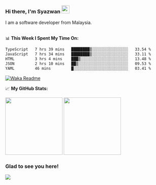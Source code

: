 ### Hi there, I'm Syazwan <img src="https://media.giphy.com/media/hvRJCLFzcasrR4ia7z/giphy.gif" width="25px">
I am a software developer from Malaysia.
<br/><br/>

📊 **This Week I Spent My Time On:**
<!--START_SECTION:waka-->

```txt
TypeScript   7 hrs 39 mins   ████████▒░░░░░░░░░░░░░░░░   33.54 %
JavaScript   7 hrs 34 mins   ████████▒░░░░░░░░░░░░░░░░   33.11 %
HTML         3 hrs 4 mins    ███▒░░░░░░░░░░░░░░░░░░░░░   13.48 %
JSON         2 hrs 10 mins   ██▒░░░░░░░░░░░░░░░░░░░░░░   09.53 %
YAML         46 mins         █░░░░░░░░░░░░░░░░░░░░░░░░   03.41 %
```

<!--END_SECTION:waka-->
[![Waka Readme](https://github.com/syazwanz/syazwanz/actions/workflows/wakatime.yml/badge.svg)](https://github.com/syazwanz/syazwanz/actions/workflows/wakatime.yml)

📈 **My GitHub Stats:**

<p>
  <img height="180em" src="https://github-readme-stats.vercel.app/api?username=syazwanz&show_icons=true&hide_border=false&&count_private=true&include_all_commits=true" />
  <img height="180em" src="https://github-readme-stats.vercel.app/api/top-langs/?username=syazwanz&exclude_repo=KNN-Image-Classification&show_icons=true&hide_border=false&layout=compact&langs_count=8"/>
</p>

### Glad to see you here!
![](https://visitor-badge.glitch.me/badge?page_id=syazwanz.syazwanz)
